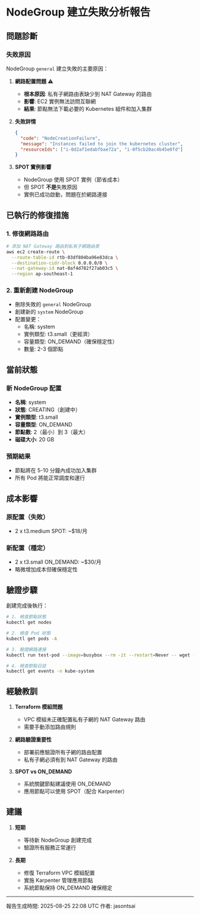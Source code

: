 # NodeGroup 建立失敗分析報告

## 問題診斷

### 失敗原因
NodeGroup `general` 建立失敗的主要原因：

1. **網路配置問題** ⚠️
   - **根本原因**: 私有子網路由表缺少到 NAT Gateway 的路由
   - **影響**: EC2 實例無法訪問互聯網
   - **結果**: 節點無法下載必要的 Kubernetes 組件和加入集群

2. **失敗詳情**
   ```json
   {
     "code": "NodeCreationFailure",
     "message": "Instances failed to join the kubernetes cluster",
     "resourceIds": ["i-0d2af1edabfbae72a", "i-0f5cb20ac4b45e0fd"]
   }
   ```

3. **SPOT 實例影響**
   - NodeGroup 使用 SPOT 實例（節省成本）
   - 但 SPOT **不是**失敗原因
   - 實例已成功啟動，問題在於網路連接

## 已執行的修復措施

### 1. 修復網路路由
```bash
# 添加 NAT Gateway 路由到私有子網路由表
aws ec2 create-route \
  --route-table-id rtb-03df804ba96e83dca \
  --destination-cidr-block 0.0.0.0/0 \
  --nat-gateway-id nat-0af4d782f27ab03c5 \
  --region ap-southeast-1
```

### 2. 重新創建 NodeGroup
- 刪除失敗的 `general` NodeGroup
- 創建新的 `system` NodeGroup
- 配置變更：
  - 名稱: system
  - 實例類型: t3.small（更經濟）
  - 容量類型: ON_DEMAND（確保穩定性）
  - 數量: 2-3 個節點

## 當前狀態

### 新 NodeGroup 配置
- **名稱**: system
- **狀態**: CREATING（創建中）
- **實例類型**: t3.small
- **容量類型**: ON_DEMAND
- **節點數**: 2（最小）到 3（最大）
- **磁碟大小**: 20 GB

### 預期結果
- 節點將在 5-10 分鐘內成功加入集群
- 所有 Pod 將能正常調度和運行

## 成本影響

### 原配置（失敗）
- 2 x t3.medium SPOT: ~$18/月

### 新配置（穩定）
- 2 x t3.small ON_DEMAND: ~$30/月
- 略微增加成本但確保穩定性

## 驗證步驟

創建完成後執行：

```bash
# 1. 檢查節點狀態
kubectl get nodes

# 2. 檢查 Pod 狀態
kubectl get pods -A

# 3. 驗證網路連接
kubectl run test-pod --image=busybox --rm -it --restart=Never -- wget -O- http://www.google.com

# 4. 檢查節點日誌
kubectl get events -n kube-system
```

## 經驗教訓

1. **Terraform 模組問題**
   - VPC 模組未正確配置私有子網的 NAT Gateway 路由
   - 需要手動添加路由規則

2. **網路驗證重要性**
   - 部署前應驗證所有子網的路由配置
   - 私有子網必須有到 NAT Gateway 的路由

3. **SPOT vs ON_DEMAND**
   - 系統關鍵節點建議使用 ON_DEMAND
   - 應用節點可以使用 SPOT（配合 Karpenter）

## 建議

1. **短期**
   - 等待新 NodeGroup 創建完成
   - 驗證所有服務正常運行

2. **長期**
   - 修復 Terraform VPC 模組配置
   - 實施 Karpenter 管理應用節點
   - 系統節點保持 ON_DEMAND 確保穩定

---
報告生成時間: 2025-08-25 22:08 UTC
作者: jasontsai